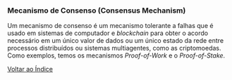 ### Mecanismo de Consenso (Consensus Mechanism)

Um mecanismo de consenso é um mecanismo tolerante a falhas que é usado em sistemas de computador e _blockchain_ para obter o acordo necessário em um único valor de dados ou um único estado da rede entre processos distribuídos ou sistemas multiagentes, como as criptomoedas. Como exemplos, temos os mecanismos _Proof-of-Work_ e o _Proof-of-Stake_.

[Voltar ao Índice](../)
